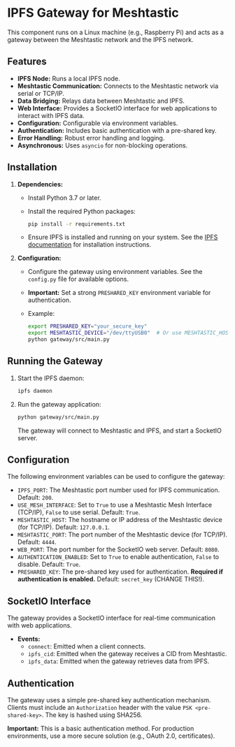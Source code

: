 #   IPFS Gateway for Meshtastic

This component runs on a Linux machine (e.g., Raspberry Pi) and acts as a gateway between the Meshtastic network and the IPFS network.

##   Features

* **IPFS Node:** Runs a local IPFS node.
* **Meshtastic Communication:** Connects to the Meshtastic network via serial or TCP/IP.
* **Data Bridging:** Relays data between Meshtastic and IPFS.
* **Web Interface:** Provides a SocketIO interface for web applications to interact with IPFS data.
* **Configuration:** Configurable via environment variables.
* **Authentication:** Includes basic authentication with a pre-shared key.
* **Error Handling:** Robust error handling and logging.
* **Asynchronous:** Uses `asyncio` for non-blocking operations.

##   Installation

1.  **Dependencies:**
    * Install Python 3.7 or later.
    * Install the required Python packages:

        ```bash
        pip install -r requirements.txt
        ```

    * Ensure IPFS is installed and running on your system. See the [IPFS documentation](https://docs.ipfs.io/) for installation instructions.

2.  **Configuration:**
    * Configure the gateway using environment variables. See the `config.py` file for available options.
    * **Important:** Set a strong `PRESHARED_KEY` environment variable for authentication.
    * Example:

        ```bash
        export PRESHARED_KEY="your_secure_key"
        export MESHTASTIC_DEVICE="/dev/ttyUSB0"  # Or use MESHTASTIC_HOST and MESHTASTIC_PORT
        python gateway/src/main.py
        ```

##   Running the Gateway

1.  Start the IPFS daemon:

    ```bash
    ipfs daemon
    ```

2.  Run the gateway application:

    ```bash
    python gateway/src/main.py
    ```

    The gateway will connect to Meshtastic and IPFS, and start a SocketIO server.

##   Configuration

The following environment variables can be used to configure the gateway:

* `IPFS_PORT`: The Meshtastic port number used for IPFS communication. Default: `200`.
* `USE_MESH_INTERFACE`: Set to `True` to use a Meshtastic Mesh Interface (TCP/IP), `False` to use serial. Default: `True`.
* `MESHTASTIC_HOST`: The hostname or IP address of the Meshtastic device (for TCP/IP). Default: `127.0.0.1`.
* `MESHTASTIC_PORT`: The port number of the Meshtastic device (for TCP/IP). Default: `4444`.
* `WEB_PORT`: The port number for the SocketIO web server. Default: `8080`.
* `AUTHENTICATION_ENABLED`: Set to `True` to enable authentication, `False` to disable. Default: `True`.
* `PRESHARED_KEY`: The pre-shared key used for authentication. **Required if authentication is enabled.** Default: `secret_key` (CHANGE THIS!).

##   SocketIO Interface

The gateway provides a SocketIO interface for real-time communication with web applications.

* **Events:**
    * `connect`: Emitted when a client connects.
    * `ipfs_cid`: Emitted when the gateway receives a CID from Meshtastic.
    * `ipfs_data`: Emitted when the gateway retrieves data from IPFS.

##   Authentication

The gateway uses a simple pre-shared key authentication mechanism. Clients must include an `Authorization` header with the value `PSK <pre-shared-key>`. The key is hashed using SHA256.

**Important:** This is a basic authentication method. For production environments, use a more secure solution (e.g., OAuth 2.0, certificates).
